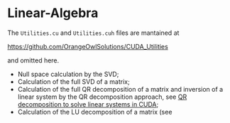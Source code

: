 # Linear-Algebra

The ```Utilities.cu``` and ```Utilities.cuh``` files are mantained at

https://github.com/OrangeOwlSolutions/CUDA_Utilities

and omitted here.

- Null space calculation by the SVD;
- Calculation of the full SVD of a matrix;
- Calculation of the full QR decomposition of a matrix and inversion of a linear system by the QR decomposition approach, see [QR decomposition to solve linear systems in CUDA](http://stackoverflow.com/questions/22399794/qr-decomposition-to-solve-linear-systems-in-cuda);
- Calculation of the LU decomposition of a matrix (see 
